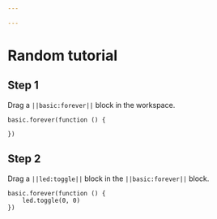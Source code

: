 ```yaml
---

---
```


# Random tutorial

## Step 1

Drag a ``||basic:forever||`` block in the workspace.

```blocks
basic.forever(function () {
    
})
```

## Step 2

Drag a ``||led:toggle||`` block in the ``||basic:forever||`` block.

```blocks
basic.forever(function () {
    led.toggle(0, 0)
})
```

<script src="https://makecode.com/gh-pages-embed.js"></script><script>makeCodeRender("{{ site.makecode.home_url }}", "{{ site.github.owner_name }}/{{ site.github.repository_name }}");</script>
